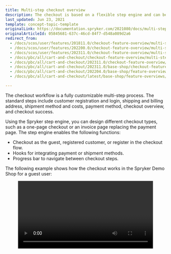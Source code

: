```yaml
---
title: Multi-step checkout overview
description: The checkout is based on a flexible step engine and can be adjusted to any use case.
last_updated: Jun 23, 2021
template: concept-topic-template
originalLink: https://documentation.spryker.com/2021080/docs/multi-step-checkout
originalArticleId: 05845681-637c-46cd-84f7-d548a089d2a6
redirect_from:
  - /docs/scos/user/features/201811.0/checkout-feature-overview/multi-step-checkout-overview.html
  - /docs/scos/user/features/202200.0/checkout-feature-overview/multi-step-checkout-overview.html
  - /docs/scos/user/features/202311.0/checkout-feature-overview/multi-step-checkout-overview.html
  - /docs/pbc/all/cart-and-checkout/checkout-feature-overview/multi-step-checkout-overview.html  
  - /docs/pbc/all/cart-and-checkout/202311.0/checkout-feature-overview/multi-step-checkout-overview.html  
  - /docs/pbc/all/cart-and-checkout/202311.0/base-shop/checkout-feature-overview/multi-step-checkout-overview.html
  - /docs/pbc/all/cart-and-checkout/202204.0/base-shop/feature-overviews/checkout-feature-overview/multi-step-checkout-overview.html
  - /docs/pbc/all/cart-and-checkout/latest/base-shop/feature-overviews/checkout-feature-overview/multi-step-checkout-overview.html

---
```


The checkout workflow is a fully customizable multi-step process. The standard steps include customer registration and login, shipping and billing address, shipment method and costs, payment method, checkout overview, and checkout success.

Using the Spryker step engine, you can design different checkout types, such as a one-page checkout or an invoice page replacing the payment page. The step engine enables the following functions:

- Checkout as the guest, registered customer, or register in the checkout flow.
- Hooks for integrating payment or shipment methods.
- Progress bar to navigate between checkout steps.

The following example shows how the checkout works in the Spryker Demo Shop for a guest user:

<figure class="video_container">
    <video width="100%" height="auto" controls>
    <source src="https://spryker.s3.eu-central-1.amazonaws.com/docs/pbc/all/cart-and-checkout/base-shop/feature-overviews/checkout-feature-overview/multi-step-checkout-overview.md/shop-guide-checkout.mp4" type="video/mp4">
  </video>
</figure>
